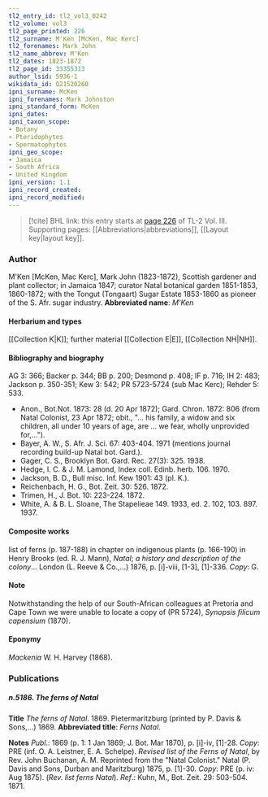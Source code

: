 ```yaml
---
tl2_entry_id: tl2_vol3_0242
tl2_volume: vol3
tl2_page_printed: 226
tl2_surname: M'Ken [McKen, Mac Kerc]
tl2_forenames: Mark John
tl2_name_abbrev: M'Ken
tl2_dates: 1823-1872
tl2_page_id: 33355313
author_lsid: 5936-1
wikidata_id: Q21520260
ipni_surname: McKen
ipni_forenames: Mark Johnston
ipni_standard_form: McKen
ipni_dates: 
ipni_taxon_scope: 
- Botany
- Pteridophytes
- Spermatophytes
ipni_geo_scope: 
- Jamaica
- South Africa
- United Kingdom
ipni_version: 1.1
ipni_record_created: 
ipni_record_modified:
---
```



> [!cite] BHL link: this entry starts at [page 226](https://www.biodiversitylibrary.org/page/33355313) of TL-2 Vol. III.
> Supporting pages: [[Abbreviations|abbreviations]], [[Layout key|layout key]].

### Author

M'Ken \[McKen, Mac Kerc\], Mark John (1823-1872), Scottish gardener and plant collector; in Jamaica 1847; curator Natal botanical garden 1851-1853, 1860-1872; with the Tongut (Tongaart) Sugar Estate 1853-1860 as pioneer of the S. Afr. sugar industry. 
**Abbreviated name**: *M'Ken*

#### Herbarium and types

[[Collection K|K]]; further material [[Collection E|E]], [[Collection NH|NH]].

#### Bibliography and biography

AG 3: 366; Backer p. 344; BB p. 200; Desmond p. 408; IF p. 716; IH 2: 483; Jackson p. 350-351; Kew 3: 542; PR 5723-5724 (sub Mac Kerc); Rehder 5: 533.
- Anon., Bot.Not. 1873: 28 (d. 20 Apr 1872); Gard. Chron. 1872: 806 (from Natal Colonist, 23 Apr 1872; obit., "... his family, a widow and six children, all under 10 years of age, are ... we fear, wholly unprovided for,...").
- Bayer, A. W., S. Afr. J. Sci. 67: 403-404. 1971 (mentions journal recording build-up Natal bot. Gard.).
- Gager, C. S., Brooklyn Bot. Gard. Rec. 27(3): 325. 1938.
- Hedge, I. C. & J. M. Lamond, Index coll. Edinb. herb. 106. 1970.
- Jackson, B. D., Bull misc. Inf. Kew 1901: 43 (pl. K.).
- Reichenbach, H. G., Bot. Zeit. 30: 526. 1872.
- Trimen, H., J. Bot. 10: 223-224. 1872.
- White, A. & B. L. Sloane, The Stapelieae 149. 1933, ed. 2. 102, 103. 897. 1937.

#### Composite works

list of ferns (p. 187-188) in chapter on indigenous plants (p. 166-190) in Henry Brooks (ed. R. J. Mann), *Natal*; *a history and description of the colony*... London (L. Reeve & Co.,...) 1876, p. \[i\]-viii, \[1-3\], \[1\]-336. *Copy*: G.

#### Note

Notwithstanding the help of our South-African colleagues at Pretoria and Cape Town we were unable to locate a copy of (PR 5724), *Synopsis filicum capensium* (1870).

#### Eponymy

*Mackenia* W. H. Harvey (1868).

### Publications

##### n.5186. The ferns of Natal

**Title**
*The ferns of Natal*. 1869. Pietermaritzburg (printed by P. Davis & Sons,...) 1869.
**Abbreviated title**: *Ferns Natal*.

**Notes**
*Publ*.: 1869 (p. 1: 1 Jan 1869; J. Bot. Mar 1870), p. \[i\]-iv, \[1\]-28. *Copy*: PRE (inf. O. A. Leistner, E. A. Schelpe).
*Revised list of the Ferns of Natal*, by Rev. John Buchanan, A. M. Reprinted from the "Natal Colonist." Natal (P. Davis and Sons, Durban and Maritzburg) 1875, p. \[1\]-30. *Copy*: PRE (p. iv: Aug 1875). (*Rev. list ferns Natal*).
*Ref*.: Kuhn, M., Bot. Zeit. 29: 503-504. 1871.

